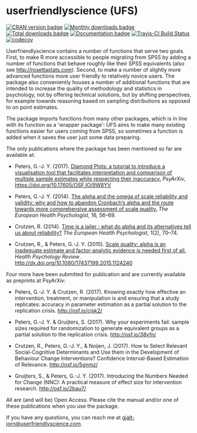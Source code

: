 userfriendlyscience (UFS)
=========================

[![CRAN version badge](https://www.r-pkg.org/badges/version/userfriendlyscience?color=brightgreen)](https://CRAN.R-project.org/package=userfriendlyscience )
[![Monthly downloads badge](https://cranlogs.r-pkg.org/badges/last-month/userfriendlyscience?color=brightgreen)](https://CRAN.R-project.org/package=userfriendlyscience )
[![Total downloads badge](https://cranlogs.r-pkg.org/badges/grand-total/userfriendlyscience?color=brightgreen)](https://CRAN.R-project.org/package=userfriendlyscience )
[![Documentation badge](https://www.rdocumentation.org/badges/version/userfriendlyscience)](https://www.rdocumentation.org/badges/version/userfriendlyscience)
[![Travis-CI Build Status](https://travis-ci.org/Matherion/userfriendlyscience.svg?branch=master)](https://travis-ci.org/Matherion/userfriendlyscience)
[![codecov](https://codecov.io/gh/Matherion/userfriendlyscience/branch/master/graph/badge.svg)](https://codecov.io/gh/Matherion/userfriendlyscience)

Userfriendlyscience contains a number of functions that serve two goals.  First, to make R more accessible to people migrating from SPSS by adding a number of functions that behave roughly like their SPSS equivalents (also see http://rosettastats.com). Second, to make a number of slightly more advanced functions more user friendly to relatively novice users. The package also conveniently houses a number of additional functions that are intended to increase the quality of methodology and statistics in psychology, not by offering technical solutions, but by shifting perspectives, for example towards reasoning based on sampling distributions as opposed to on point estimates.

The package imports functions from many other packages, which is in line with its function as a 'wrapper package': UFS aims to make many existing functions easier for users coming from SPSS, so sometimes a function is added when it saves the user just some data preparing.

The only publications where the package has been mentioned so far are available at:

- Peters, G.-J. Y. (2017). [Diamond Plots: a tutorial to introduce a visualisation tool that facilitates interpretation and comparison of multiple sample estimates while respecting their inaccuracy.](https://doi.org/10.17605/OSF.IO/9W8YV) *PsyArXiv*, https://doi.org/10.17605/OSF.IO/9W8YV

- Peters, G.-J. Y. (2014). [The alpha and the omega of scale reliability and validity: why and how to abandon Cronbach’s alpha and the route towards more comprehensive assessment of scale quality.](http://ehps.net/ehp/index.php/contents/article/download/ehp.v16.i2.p56/1) *The European Health Psychologist*, 16, 56–69.

- Crutzen, R. (2014). [Time is a jailer : what do alpha and its alternatives tell us about reliability?](http://ehps.net/ehp/index.php/contents/article/download/ehp.v16.i2.p70/25) *The European Health Psychologist*, 1(2), 70–74.

- Crutzen, R., & Peters, G.-J. Y. (2015). [Scale quality: alpha is an inadequate estimate and factor-analytic evidence is needed first of all.](http://www.tandfonline.com/doi/pdf/10.1080/17437199.2015.1124240) *Health Psychology Review*. http://dx.doi.org/10.1080/17437199.2015.1124240

Four more have been submitted for publication and are currently available as preprints at PsyArXiv:

- Peters, G.-J. Y. & Crutzen, R. (2017). Knowing exactly how effective an intervention, treatment, or manipulation is and ensuring that a study replicates: accuracy in parameter estimation as a partial solution to the replication crisis. http://osf.io/cjsk2/

- Peters, G.-J. Y. & Gruijters, S. (2017). Why your experiments fail: sample sizes required for randomization to generate equivalent groups as a partial solution to the replication crisis. http://osf.io/38vfn/

- Crutzen, R., Peters, G.-J. Y., & Noijen, J. (2017). How to Select Relevant Social-Cognitive Determinants and Use them in the Development of Behaviour Change Interventions? Confidence Interval-Based Estimation of Relevance. http://osf.io/5gnmz/

- Gruijters, S., & Peters, G.-J. Y. (2017). Introducing the Numbers Needed for Change (NNC): A practical measure of effect size for intervention research. http://osf.io/2bau7/

All are (and will be) Open Access. Please cite the manual and/or one of these publications when you use the package.

If you have any questions, you can reach me at gjalt-jorn@userfriendlyscience.com.
